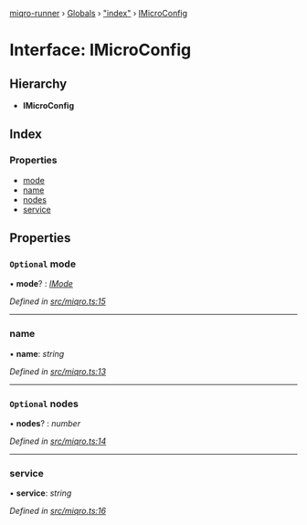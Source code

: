 [miqro-runner](../README.md) › [Globals](../globals.md) › ["index"](../modules/_index_.md) › [IMicroConfig](_index_.imicroconfig.md)

# Interface: IMicroConfig

## Hierarchy

* **IMicroConfig**

## Index

### Properties

* [mode](_index_.imicroconfig.md#optional-mode)
* [name](_index_.imicroconfig.md#name)
* [nodes](_index_.imicroconfig.md#optional-nodes)
* [service](_index_.imicroconfig.md#service)

## Properties

### `Optional` mode

• **mode**? : *[IMode](../modules/_index_.md#imode)*

*Defined in [src/miqro.ts:15](https://github.com/claukers/miqro-runner/blob/652df1c/src/miqro.ts#L15)*

___

###  name

• **name**: *string*

*Defined in [src/miqro.ts:13](https://github.com/claukers/miqro-runner/blob/652df1c/src/miqro.ts#L13)*

___

### `Optional` nodes

• **nodes**? : *number*

*Defined in [src/miqro.ts:14](https://github.com/claukers/miqro-runner/blob/652df1c/src/miqro.ts#L14)*

___

###  service

• **service**: *string*

*Defined in [src/miqro.ts:16](https://github.com/claukers/miqro-runner/blob/652df1c/src/miqro.ts#L16)*
